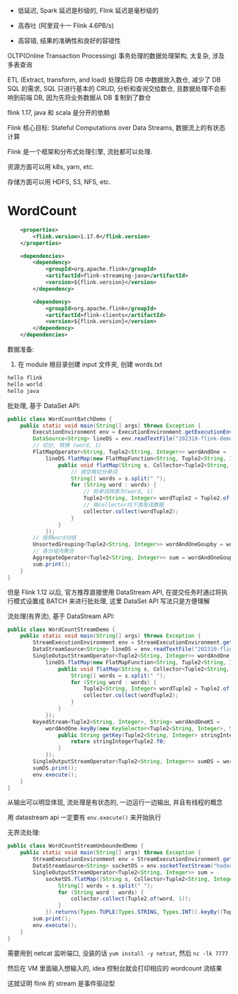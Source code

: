 -   低延迟, Spark 延迟是秒级的, Flink 延迟是毫秒级的

-   高吞吐 (阿里双十一 Flink 4.6PB/s)

-   高容错, 结果的准确性和良好的容错性

OLTP(Online Transaction Processing) 事务处理的数据处理架构, 太复杂, 涉及多表查询

ETL (Extract, transform, and load) 处理后将 DB 中数据放入数仓, 减少了 DB SQL 的需求, SQL 只进行基本的 CRUD, 分析和查询交给数仓, 且数据处理不会影响到前端 DB, 因为先将业务数据从 DB 复制到了数仓

flink 1.17, java 和 scala 是分开的依赖

Flink 核心目标: Stateful Computations over Data Streams, 数据流上的有状态计算

Flink 是一个框架和分布式处理引擎, 流批都可以处理.

资源方面可以用 k8s, yarn, etc.

存储方面可以用 HDFS, S3, NFS, etc.

# WordCount

```xml
    <properties>
        <flink.version>1.17.0</flink.version>
    </properties>

    <dependencies>
        <dependency>
            <groupId>org.apache.flink</groupId>
            <artifactId>flink-streaming-java</artifactId>
            <version>${flink.version}</version>
        </dependency>

        <dependency>
            <groupId>org.apache.flink</groupId>
            <artifactId>flink-clients</artifactId>
            <version>${flink.version}</version>
        </dependency>
    </dependencies>
```

数据准备:

1. 在 module 根目录创建 input 文件夹, 创建 words.txt

```txt
hello flink
hello world
hello java
```

批处理, 基于 DataSet API:

```java
public class WordCountBatchDemo {
    public static void main(String[] args) throws Exception {
        ExecutionEnvironment env = ExecutionEnvironment.getExecutionEnvironment();
        DataSource<String> lineDS = env.readTextFile("202310-flink-demo/input/words.txt");
        // 切分, 转换 (word, 1)
        FlatMapOperator<String, Tuple2<String, Integer>> wordAndOne =
            lineDS.flatMap(new FlatMapFunction<String, Tuple2<String, Integer>>() {
                public void flatMap(String s, Collector<Tuple2<String, Integer>> collector) throws Exception {
                    // 按空格切分单词
                    String[] words = s.split(" ");
                    for (String word : words) {
                        // 将单词转换为(word, 1)
                        Tuple2<String, Integer> wordTuple2 = Tuple2.of(word, 1);
                        // 用collector向下游发送数据
                        collector.collect(wordTuple2);
                    }
                }
            });
        // 按照word分组
        UnsortedGrouping<Tuple2<String, Integer>> wordAndOneGoupby = wordAndOne.groupBy(0);
        // 各分组内聚合
        AggregateOperator<Tuple2<String, Integer>> sum = wordAndOneGoupby.sum(1);
        sum.print();
    }
}
```

但是 Flink 1.12 以后, 官方推荐直接使用 DataStream API, 在提交任务时通过将执行模式设置成 BATCH 来进行批处理, 这里 DataSet API 写法只是方便理解

流处理(有界流), 基于 DataStream API:

```java
public class WordCountStreamDemo {
    public static void main(String[] args) throws Exception {
        StreamExecutionEnvironment env = StreamExecutionEnvironment.getExecutionEnvironment();
        DataStreamSource<String> lineDS = env.readTextFile("202310-flink-demo/input/words.txt");
        SingleOutputStreamOperator<Tuple2<String, Integer>> wordAndOne =
            lineDS.flatMap(new FlatMapFunction<String, Tuple2<String, Integer>>() {
                public void flatMap(String s, Collector<Tuple2<String, Integer>> collector) throws Exception {
                    String[] words = s.split(" ");
                    for (String word : words) {
                        Tuple2<String, Integer> wordTuple2 = Tuple2.of(word, 1);
                        collector.collect(wordTuple2);
                    }
                }
            });
        KeyedStream<Tuple2<String, Integer>, String> wordAndOneKS =
            wordAndOne.keyBy(new KeySelector<Tuple2<String, Integer>, String>() {
                public String getKey(Tuple2<String, Integer> stringIntegerTuple2) throws Exception {
                    return stringIntegerTuple2.f0;
                }
            });
        SingleOutputStreamOperator<Tuple2<String, Integer>> sumDS = wordAndOneKS.sum(1);
        sumDS.print();
        env.execute();
    }
}

```

从输出可以明显体现, 流处理是有状态的, 一边运行一边输出, 并且有线程的概念

用 datastream api 一定要有 `env.execute()` 来开始执行

无界流处理:

```java
public class WordCountStreamUnboundedDemo {
    public static void main(String[] args) throws Exception {
        StreamExecutionEnvironment env = StreamExecutionEnvironment.getExecutionEnvironment();
        DataStreamSource<String> socketDS = env.socketTextStream("hadoop102", 7777);
        SingleOutputStreamOperator<Tuple2<String, Integer>> sum =
            socketDS.flatMap((String s, Collector<Tuple2<String, Integer>> collector) -> {
                String[] words = s.split(" ");
                for (String word : words) {
                    collector.collect(Tuple2.of(word, 1));
                }
            }).returns(Types.TUPLE(Types.STRING, Types.INT)).keyBy((Tuple2<String, Integer> value) -> value.f0).sum(1);
        sum.print();
        env.execute();
    }
}

```

需要用到 netcat 监听端口, 没装的话 `yum install -y netcat`, 然后 `nc -lk 7777`

然后在 VM 里面输入想输入的, idea 控制台就会打印相应的 wordcount 流结果

这就证明 flink 的 stream 是事件驱动型
